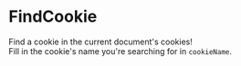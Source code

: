 # FindCookie
Find a cookie in the current document's cookies!<br>
Fill in the cookie's name you're searching for in `cookieName`.
